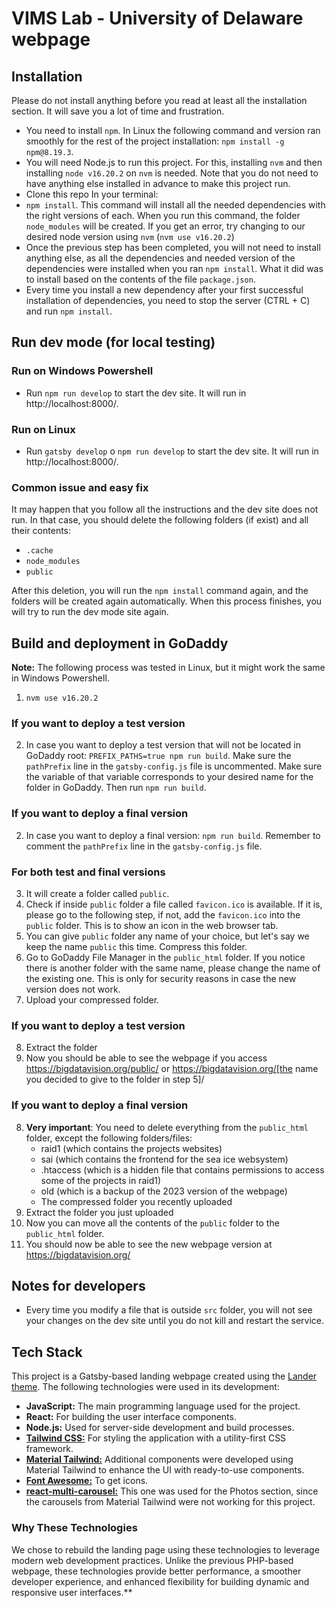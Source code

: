 # VIMS Lab - University of Delaware webpage

## Installation
Please do not install anything before you read at least all the installation section. It will save you a lot of time and frustration.
- You need to install `npm`. In Linux the following command and version ran smoothly for the rest of the project installation:  `npm install -g npm@8.19.3`.
- You will need Node.js to run this project. For this, installing `nvm` and then installing `node v16.20.2` on `nvm` is needed.
Note that you do not need to have anything else installed in advance to make this project run.
- Clone this repo
In your terminal:
- `npm install`. This command will install all the needed dependencies with the right versions of each. When you run this command, the folder `node_modules` will be created. If you get an error, try changing to our desired node version using `nvm` (`nvm use v16.20.2`)
- Once the previous step has been completed, you will not need to install anything else, as all the dependencies and needed version of the dependencies were installed when you ran `npm install`. What it did was to install based on the contents of the file `package.json`.
- Every time you install a new dependency after your first successful installation of dependencies, you need to stop the server (CTRL + C) and run `npm install`.

## Run dev mode (for local testing)
### Run on Windows Powershell
- Run `npm run develop` to start the dev site. It will run in http://localhost:8000/.

### Run on Linux
- Run `gatsby develop` o `npm run develop` to start the dev site. It will run in http://localhost:8000/.

### Common issue and easy fix
It may happen that you follow all the instructions and the dev site does not run. In that case, you should delete the following folders (if exist) and all their contents:
- `.cache`
- `node_modules`
- `public`

After this deletion, you will run the `npm install` command again, and the folders will be created again automatically. When this process finishes, you will try to run the dev mode site again.


## Build and deployment in GoDaddy
**Note:** The following process was tested in Linux, but it might work the same in Windows Powershell.
1. `nvm use v16.20.2`

### If you want to deploy a test version
2. In case you want to deploy a test version that will not be located in GoDaddy root: `PREFIX_PATHS=true npm run build`. Make sure the `pathPrefix` line in the `gatsby-config.js` file is uncommented. Make sure the variable of that variable corresponds to your desired name for the folder in GoDaddy. Then run `npm run build`.

### If you want to deploy a final version
2. In case you want to deploy a final version: `npm run build`. Remember to comment the `pathPrefix` line in the `gatsby-config.js` file.

### For both test and final versions
3. It will create a folder called `public`.
4. Check if inside `public` folder a file called `favicon.ico` is available. If it is, please go to the following step, if not, add the `favicon.ico` into the `public` folder. This is to show an icon in the web browser tab.
5. You can give `public` folder any name of your choice, but let's say we keep the name `public` this time. Compress this folder.
6. Go to GoDaddy File Manager in the `public_html` folder. If you notice there is another folder with the same name, please change the name of the existing one. This is only for security reasons in case the new version does not work. 
7. Upload your compressed folder.

### If you want to deploy a test version
8. Extract the folder
9. Now you should be able to see the webpage if you access https://bigdatavision.org/public/ or https://bigdatavision.org/[the name you decided to give to the folder in step 5]/

### If you want to deploy a final version
8. **Very important**: You need to delete everything from the `public_html` folder, except the following folders/files:
    - raid1 (which contains the projects websites)
    - sai (which contains the frontend for the sea ice websystem)
    - .htaccess (which is a hidden file that contains permissions to access some of the projects in raid1)
    - old (which is a backup of the 2023 version of the webpage)
    - The compressed folder you recently uploaded
9. Extract the folder you just uploaded
10. Now you can move all the contents of the `public` folder to the `public_html` folder.
11. You should now be able to see the new webpage version at https://bigdatavision.org/

## Notes for developers
- Every time you modify a file that is outside `src` folder, you will not see your changes on the dev site until you do not kill and restart the service.

## Tech Stack
This project is a Gatsby-based landing webpage created using the [Lander theme](https://gatsbytemplates.io/theme/lander-gatsby-theme/). The following technologies were used in its development:

- **JavaScript:** The main programming language used for the project.
- **React:** For building the user interface components.
- **Node.js:** Used for server-side development and build processes.
- [**Tailwind CSS:**](https://tailwindcss.com/) For styling the application with a utility-first CSS framework.
- [**Material Tailwind:**](https://www.material-tailwind.com/docs/react/installation) Additional components were developed using Material Tailwind to enhance the UI with ready-to-use components.
- [**Font Awesome:**](https://fontawesome.com/icons) To get icons.
- [**react-multi-carousel:**](https://www.npmjs.com/package/react-multi-carousel) This one was used for the Photos section, since the carousels from Material Tailwind were not working for this project.

### Why These Technologies
We chose to rebuild the landing page using these technologies to leverage modern web development practices. Unlike the previous PHP-based webpage, these technologies provide better performance, a smoother developer experience, and enhanced flexibility for building dynamic and responsive user interfaces.**